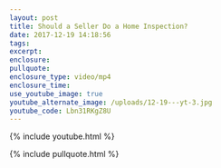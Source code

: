 ```yaml
---
layout: post
title: Should a Seller Do a Home Inspection?
date: 2017-12-19 14:18:56
tags:
excerpt:
enclosure:
pullquote:
enclosure_type: video/mp4
enclosure_time:
use_youtube_image: true
youtube_alternate_image: /uploads/12-19---yt-3.jpg
youtube_code: Lbn31RKgZ8U
---
```



{% include youtube.html %}

{% include pullquote.html %}